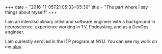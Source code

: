 +++
date = "2016-11-05T21:05:33+05:30"
title = "The part where I say things about myself"
+++

I am an interdisciplinary artist and software engineer with a background in neuroscience, experience working in TV, Podcasting, and as a DevOps engineer. 

I am currently enrolled in the ITP program at NYU. You can see my work on my [blog](https://blog.noahkernis.com/).

<!-- 
After studying neuroscience at Skidmore College, I went from working in TV and Podcasting to being a DevOps Engineer. After wrestling with the ethics and impact of the companies I had done work with, I began to look for non-commercial modes of exploring technology as more than a corporate tool (and weapon). That led me to the ITP program at NYU.

My work has focused on surveillance capitalism (privacy, internet rights), the American healthcare system (primarily relating to Type 1 Diabetes, because I am one), and computer systems (networking, and projects involving distributed elements). My work takes the form of software based projects and/or physical computing and physical fabrication. -->
